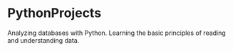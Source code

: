 # PythonProjects
Analyzing databases with Python.
Learning the basic principles of reading and understanding data.
